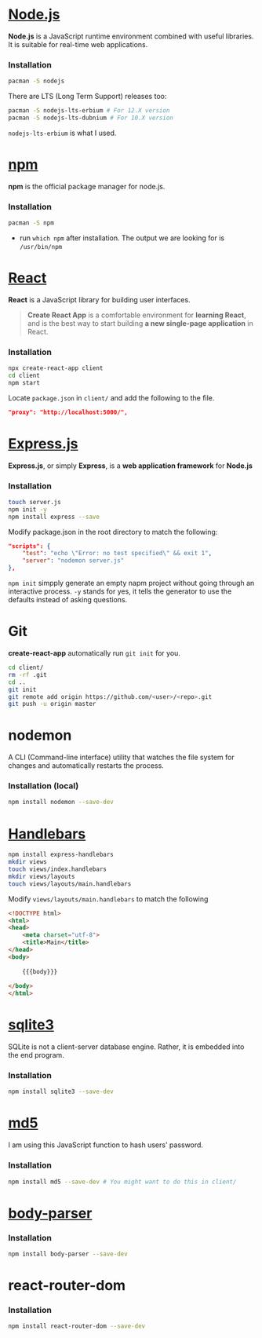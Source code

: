 # [Node.js](https://nodejs.org/en/)
**Node.js** is a JavaScript runtime environment combined with useful libraries. It is suitable for real-time web applications.
### Installation
```bash
pacman -S nodejs
```

There are LTS (Long Term Support) releases too:

```bash
pacman -S nodejs-lts-erbium # For 12.X version
pacman -S nodejs-lts-dubnium # For 10.X version
```

`nodejs-lts-erbium` is what I used.

# [npm](https://www.npmjs.com/) 
**npm** is the official package manager for node.js.
### Installation
```bash
pacman -S npm
```

* run `which npm` after installation. The output we are looking for is `/usr/bin/npm`

# [React](https://reactjs.org/)
**React** is a JavaScript library for building user interfaces.
> **Create React App** is a comfortable environment for **learning React**, and is the best way to start building **a new single-page application** in React.
### Installation
```bash
npx create-react-app client
cd client
npm start
```

Locate `package.json` in `client/` and add the following to the file.
```json
"proxy": "http://localhost:5000/",
```
# [Express.js](http://expressjs.com/)
**Express.js**, or simply **Express**, is a **web application framework** for **Node.js**

### Installation
```bash
touch server.js
npm init -y
npm install express --save
```

Modify package.json in the root directory to match the following:
```json
"scripts": {
    "test": "echo \"Error: no test specified\" && exit 1",
    "server": "nodemon server.js"
},
```

`npm init` simpply generate an empty napm project without going through an interactive process. `-y` stands for yes, it tells the generator to use the defaults instead of asking questions.

# Git
**create-react-app** automatically run `git init` for you.
```bash
cd client/
rm -rf .git
cd ..
git init
git remote add origin https://github.com/<user>/<repo>.git
git push -u origin master
```

# nodemon
A CLI (Command-line interface) utility that watches the file system for changes and automatically restarts the process.
### Installation (local)
```bash
npm install nodemon --save-dev
```

# [Handlebars](https://www.npmjs.com/package/express-handlebars)
```bash
npm install express-handlebars
mkdir views
touch views/index.handlebars
mkdir views/layouts
touch views/layouts/main.handlebars
```
Modify `views/layouts/main.handlebars` to match the following
```html
<!DOCTYPE html>
<html>
<head>
    <meta charset="utf-8">
    <title>Main</title>
</head>
<body>
 
    {{{body}}}
 
</body>
</html>
```

# [sqlite3](https://www.npmjs.com/package/sqlite3)
SQLite is not a client-server database engine. Rather, it is embedded into the end program.
### Installation
```bash
npm install sqlite3 --save-dev
```

# [md5](https://preview.npmjs.com/package/md5)
I am using this JavaScript function to hash users' password.
### Installation
```bash
npm install md5 --save-dev # You might want to do this in client/
```

# [body-parser](https://www.npmjs.com/package/body-parser)
### Installation
```bash
npm install body-parser --save-dev
```

# react-router-dom
### Installation
```bash
npm install react-router-dom --save-dev
```